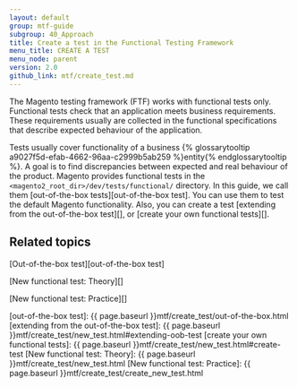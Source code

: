 ```yaml
---
layout: default
group: mtf-guide
subgroup: 40_Approach
title: Create a test in the Functional Testing Framework
menu_title: CREATE A TEST
menu_node: parent
version: 2.0
github_link: mtf/create_test.md
---
```


The Magento testing framework (FTF) works with functional tests only. Functional tests check that an application meets business requirements. These requirements usually are collected in the functional specifications that describe expected behaviour of the application.

Tests usually cover functionality of a business {% glossarytooltip a9027f5d-efab-4662-96aa-c2999b5ab259 %}entity{% endglossarytooltip %}. A goal is to find discrepancies between expected and real behaviour of the product.
Magento provides functional tests in the `<magento2_root_dir>/dev/tests/functional/` directory. In this guide, we call them [out-of-the-box tests][out-of-the-box test]. You can use them to test the default Magento functionality. Also, you can create a test [extending from the out-of-the-box test][], or [create your own functional tests][].

## Related topics

[Out-of-the-box test][out-of-the-box test]

[New functional test: Theory][]

[New functional test: Practice][]

<!-- LINK DEFINITIONS -->

[out-of-the-box test]: {{ page.baseurl }}mtf/create_test/out-of-the-box.html
[extending from the out-of-the-box test]: {{ page.baseurl }}mtf/create_test/new_test.html#extending-oob-test
[create your own functional tests]: {{ page.baseurl }}mtf/create_test/new_test.html#create-test
[New functional test: Theory]: {{ page.baseurl }}mtf/create_test/new_test.html
[New functional test: Practice]: {{ page.baseurl }}mtf/create_test/create_new_test.html
